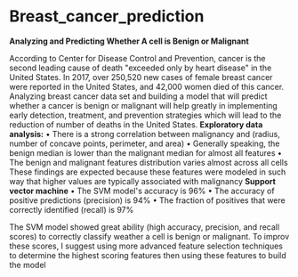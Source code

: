 # Breast_cancer_prediction

**Analyzing and Predicting Whether A cell is Benign or Malignant**


According to Center for Disease Control and Prevention, cancer is the second leading cause of death "exceeded only by heart disease" in the United States. In 2017, over 250,520 new cases of female breast cancer were reported in the United States, and 42,000 women died of this cancer.
Analyzing breast cancer data set and building a model that will predict whether a cancer is benign or malignant will help greatly in implementing early detection, treatment, and prevention strategies which will lead to the reduction of number of deaths in the United States.
**Exploratory data analysis:**
•	There is a strong correlation between malignancy and (radius, number of concave points, perimeter, and area)
•	Generally speaking, the benign median is lower than the malignant median for almost all features
•	The benign and malignant features distribution varies almost across all cells
These findings are expected because these features were modeled in such way that higher values are typically associated with malignancy
**Support vector machine**
•	The SVM model's accuracy is 96%
•	The accuracy of positive predictions (precision) is 94%
•	The fraction of positives that were correctly identified (recall) is 97%

The SVM model showed great ability (high accuracy, precision, and recall scores) to correctly classify weather a cell is benign or malignant. To improv these scores, I suggest using more advanced feature selection techniques to determine the highest scoring features then using these features to build the model
